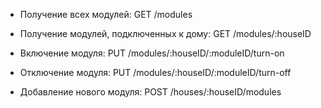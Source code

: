 * Получение всех модулей: 
GET /modules

* Получение модулей, подключенных к дому:
GET /modules/:houseID

* Включение модуля:
PUT /modules/:houseID/:moduleID/turn-on

* Отключение модуля:
PUT /modules/:houseID/:moduleID/turn-off

* Добавление нового модуля:
POST /houses/:houseID/modules
